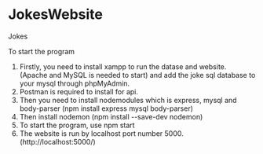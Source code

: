 # JokesWebsite
Jokes

To start the program 

1. Firstly, you need to install xampp to run the datase and website. (Apache and MySQL is needed to start) and add the joke sql database to your mysql through phpMyAdmin.
2. Postman is required to install for api.
3. Then you need to install nodemodules which is express, mysql and body-parser (npm install express mysql body-parser)
4. Then install nodemon (npm install --save-dev nodemon)
5. To start the program, use npm start
6. The website is run by localhost port number 5000. (http://localhost:5000/)
